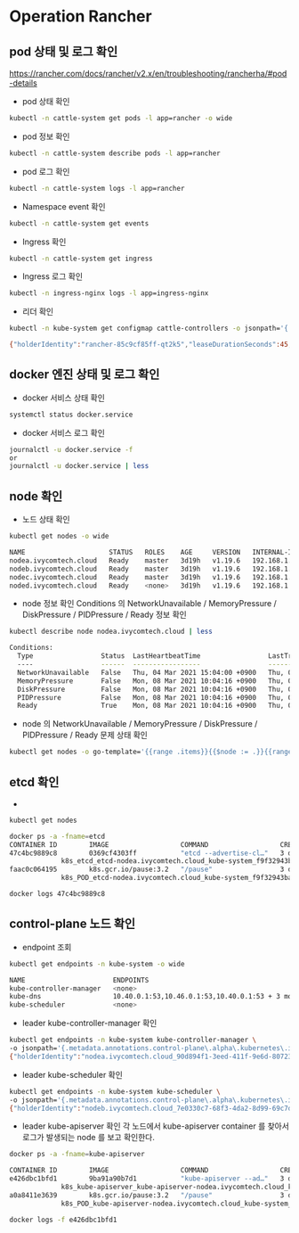 # Operation Rancher

## pod 상태 및 로그 확인
https://rancher.com/docs/rancher/v2.x/en/troubleshooting/rancherha/#pod-details

- pod 상태 확인
```bash
kubectl -n cattle-system get pods -l app=rancher -o wide
```

- pod 정보 확인
```bash
kubectl -n cattle-system describe pods -l app=rancher
```

- pod 로그 확인
```bash
kubectl -n cattle-system logs -l app=rancher
```

- Namespace event 확인
```bash
kubectl -n cattle-system get events
```

- Ingress 확인
```bash
kubectl -n cattle-system get ingress
```

- Ingress 로그 확인
```bash
kubectl -n ingress-nginx logs -l app=ingress-nginx
```

- 리더 확인
```bash
kubectl -n kube-system get configmap cattle-controllers -o jsonpath='{.metadata.annotations.control-plane\.alpha\.kubernetes\.io/leader}'

{"holderIdentity":"rancher-85c9cf85ff-qt2k5","leaseDurationSeconds":45,"acquireTime":"2021-03-04T06:29:41Z","renewTime":"2021-03-08T00:43:05Z","leaderTransitions":0}
```

## docker 엔진 상태 및 로그 확인
- docker 서비스 상태 확인
```bash
systemctl status docker.service
```

- docker 서비스 로그 확인
```bash
journalctl -u docker.service -f
or
journalctl -u docker.service | less
```

## node 확인
- 노드 상태 확인
```bash
kubectl get nodes -o wide

NAME                     STATUS   ROLES    AGE     VERSION   INTERNAL-IP     EXTERNAL-IP   OS-IMAGE                KERNEL-VERSION                CONTAINER-RUNTIME
nodea.ivycomtech.cloud   Ready    master   3d19h   v1.19.6   192.168.1.161   <none>        CentOS Linux 7 (Core)   3.10.0-1160.15.2.el7.x86_64   docker://20.10.4
nodeb.ivycomtech.cloud   Ready    master   3d19h   v1.19.6   192.168.1.162   <none>        CentOS Linux 7 (Core)   3.10.0-1160.15.2.el7.x86_64   docker://20.10.4
nodec.ivycomtech.cloud   Ready    master   3d19h   v1.19.6   192.168.1.163   <none>        CentOS Linux 7 (Core)   3.10.0-1160.15.2.el7.x86_64   docker://20.10.4
noded.ivycomtech.cloud   Ready    <none>   3d19h   v1.19.6   192.168.1.164   <none>        CentOS Linux 7 (Core)   3.10.0-1160.15.2.el7.x86_64   docker://20.10.4
```

- node 정보 확인
Conditions 의 NetworkUnavailable / MemoryPressure / DiskPressure / PIDPressure / Ready 정보 확인
```bash
kubectl describe node nodea.ivycomtech.cloud | less

Conditions:
  Type                 Status  LastHeartbeatTime                 LastTransitionTime                Reason                       Message
  ----                 ------  -----------------                 ------------------                ------                       -------
  NetworkUnavailable   False   Thu, 04 Mar 2021 15:04:00 +0900   Thu, 04 Mar 2021 15:04:00 +0900   WeaveIsUp                    Weave pod has set this
  MemoryPressure       False   Mon, 08 Mar 2021 10:04:16 +0900   Thu, 04 Mar 2021 14:54:11 +0900   KubeletHasSufficientMemory   kubelet has sufficient memory available
  DiskPressure         False   Mon, 08 Mar 2021 10:04:16 +0900   Thu, 04 Mar 2021 14:54:11 +0900   KubeletHasNoDiskPressure     kubelet has no disk pressure
  PIDPressure          False   Mon, 08 Mar 2021 10:04:16 +0900   Thu, 04 Mar 2021 14:54:11 +0900   KubeletHasSufficientPID      kubelet has sufficient PID available
  Ready                True    Mon, 08 Mar 2021 10:04:16 +0900   Thu, 04 Mar 2021 15:41:57 +0900   KubeletReady                 kubelet is posting ready status
```

- node 의 NetworkUnavailable / MemoryPressure / DiskPressure / PIDPressure / Ready 문제 상태 확인
```bash
kubectl get nodes -o go-template='{{range .items}}{{$node := .}}{{range .status.conditions}}{{if ne .type "Ready"}}{{if eq .status "True"}}{{$node.metadata.name}}{{": "}}{{.type}}{{":"}}{{.status}}{{"\n"}}{{end}}{{else}}{{if ne .status "True"}}{{$node.metadata.name}}{{": "}}{{.type}}{{":"}}{{.status}}{{"\n"}}{{end}}{{end}}{{end}}{{end}}'
```

## etcd 확인
- 
```bash
kubectl get nodes
```
```bash
docker ps -a -fname=etcd
CONTAINER ID        IMAGE                  COMMAND                  CREATED             STATUS              PORTS               NAMES
47c4bc9889c8        0369cf4303ff           "etcd --advertise-cl…"   3 days ago          Up 3 days
             k8s_etcd_etcd-nodea.ivycomtech.cloud_kube-system_f9f32943ba4de64447dda689075f9828_0
faac0c064195        k8s.gcr.io/pause:3.2   "/pause"                 3 days ago          Up 3 days
             k8s_POD_etcd-nodea.ivycomtech.cloud_kube-system_f9f32943ba4de64447dda689075f9828_0
```
```bash
docker logs 47c4bc9889c8
```

## control-plane 노드 확인
- endpoint 조회
```bash
kubectl get endpoints -n kube-system -o wide

NAME                      ENDPOINTS                                            AGE
kube-controller-manager   <none>                                               3d22h
kube-dns                  10.40.0.1:53,10.46.0.1:53,10.40.0.1:53 + 3 more...   3d22h
kube-scheduler            <none>                                               3d22h
```

- leader kube-controller-manager 확인
```bash
kubectl get endpoints -n kube-system kube-controller-manager \
-o jsonpath='{.metadata.annotations.control-plane\.alpha\.kubernetes\.io/leader}{"\n"}'
{"holderIdentity":"nodea.ivycomtech.cloud_90d894f1-3eed-411f-9e6d-807230a65520","leaseDurationSeconds":15,"acquireTime":"2021-03-04T06:40:35Z","renewTime":"2021-03-08T04:16:21Z","leaderTransitions":3}
```

- leader kube-scheduler 확인
```bash
kubectl get endpoints -n kube-system kube-scheduler \
-o jsonpath='{.metadata.annotations.control-plane\.alpha\.kubernetes\.io/leader}{"\n"}'
{"holderIdentity":"nodeb.ivycomtech.cloud_7e0330c7-68f3-4da2-8d99-69c7dfffb17c","leaseDurationSeconds":15,"acquireTime":"2021-03-04T06:41:09Z","renewTime":"2021-03-08T04:20:57Z","leaderTransitions":3}
```

- leader kube-apiserver 확인
각 노드에서 kube-apiserver container 를 찾아서 로그가 발생되는 node 를 보고 확인한다.
```bash
docker ps -a -fname=kube-apiserver

CONTAINER ID        IMAGE                  COMMAND                  CREATED             STATUS              PORTS               NAMES
e426dbc1bfd1        9ba91a90b7d1           "kube-apiserver --ad…"   3 days ago          Up 3 days
             k8s_kube-apiserver_kube-apiserver-nodea.ivycomtech.cloud_kube-system_74f52c6f3dee0f867726a9f75165f903_0
a0a8411e3639        k8s.gcr.io/pause:3.2   "/pause"                 3 days ago          Up 3 days
             k8s_POD_kube-apiserver-nodea.ivycomtech.cloud_kube-system_74f52c6f3dee0f867726a9f75165f903_0
```
```bash
docker logs -f e426dbc1bfd1
```
